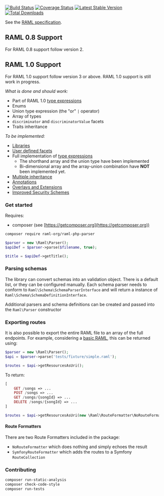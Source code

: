 [![Build Status](https://api.travis-ci.org/raml-org/raml-php-parser.svg?branch=master)](https://www.travis-ci.org/raml-org/raml-php-parser)
[![Coverage Status](https://coveralls.io/repos/github/raml-org/raml-php-parser/badge.svg?branch=master)](https://coveralls.io/github/raml-org/raml-php-parser?branch=master)
[![Latest Stable Version](https://poser.pugx.org/raml-org/raml-php-parser/v/stable)](https://packagist.org/packages/raml-org/raml-php-parser)
[![Total Downloads](https://poser.pugx.org/raml-org/raml-php-parser/downloads)](https://packagist.org/packages/raml-org/raml-php-parser)

See the [RAML specification](https://github.com/raml-org/raml-spec).

## RAML 0.8 Support
For RAML 0.8 support follow version 2.

## RAML 1.0 Support
For RAML 1.0 support follow version 3 or above. RAML 1.0 support is still work in progress.

_What is done and should work:_
  - Part of RAML 1.0 [type expressions](https://github.com/raml-org/raml-spec/blob/master/versions/raml-10/raml-10.md/#type-expressions)
  - Enums
  - Union type expression (the "or" `|` operator)
  - Array of types
  - `discriminator` and `discriminatorValue` facets
  - Traits inheritance

_To be implemented:_
  - [Libraries](https://github.com/raml-org/raml-spec/blob/master/versions/raml-10/raml-10.md/#libraries)
  - [User defined facets](https://github.com/raml-org/raml-spec/blob/master/versions/raml-10/raml-10.md/#user-defined-facets)
  - Full implementation of [type expressions](https://github.com/raml-org/raml-spec/blob/master/versions/raml-10/raml-10.md/#type-expressions)
	- The shorthand array and the union type have been implemented
	- Bi-dimensional array and the array-union combination have **NOT** been implemented yet.
  - [Multiple inheritance](https://github.com/raml-org/raml-spec/blob/master/versions/raml-10/raml-10.md/#multiple-inheritance)
  - [Annotations](https://github.com/raml-org/raml-spec/blob/master/versions/raml-10/raml-10.md/#annotations)
  - [Overlays and Extensions](https://github.com/raml-org/raml-spec/blob/master/versions/raml-10/raml-10.md/#overlays-and-extensions)
  - [Improved Security Schemes](https://github.com/raml-org/raml-spec/blob/master/versions/raml-10/raml-10.md/#security-schemes)

### Get started
Requires:

- composer (see [https://getcomposer.org](https://getcomposer.org))
 
```bash
composer require raml-org/raml-php-parser
```

```php
$parser = new \Raml\Parser();
$apiDef = $parser->parse($filename, true);

$title = $apiDef->getTitle();
```

### Parsing schemas
The library can convert schemas into an validation object. There is a default list, or they can be configured manually.
Each schema parser needs to conform to `Raml\Schema\SchemaParserInterface` and will return a instance of 
`Raml\Schema\SchemaDefinitionInterface`.

Additional parsers and schema definitions can be created and passed into the `Raml\Parser` constructor

### Exporting routes
It is also possible to export the entire RAML file to an array of the full endpoints. For example, considering
a [basic RAML](https://github.com/raml-org/raml-php-parser/blob/master/tests/fixture/simple.raml), this can be
returned using:


```php
$parser = new \Raml\Parser();
$api = $parser->parse('tests/fixture/simple.raml');

$routes = $api->getResourcesAsUri();
```

To return:
```php
[
    GET /songs => ...
    POST /songs => ...
    GET /songs/{songId} => ...
    DELETE /songs/{songId} => ...
]

$routes = $api->getResourcesAsUri(new \Raml\RouteFormatter\NoRouteFormatter());
```

#### Route Formatters
There are two Route Formatters included in the package:

- `NoRouteFormatter` which does nothing and simply echoes the result
- `SymfonyRouteFormatter` which adds the routes to a Symfony `RouteCollection`

### Contributing
```bash
composer run-static-analysis
composer check-code-style
composer run-tests
```
